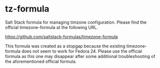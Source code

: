 # tz-formula
Salt Stack formula for managing timzone configuration.  Please find the official timezone-formula at the following URL.

https://github.com/saltstack-formulas/timezone-formula

This formula was created as a stopgap because the existing timezone-formula does not seem to work for Fedora 24.  Please use the official formula as this one may disappear after some additional troubleshooting of the aforementioned official formula.  
